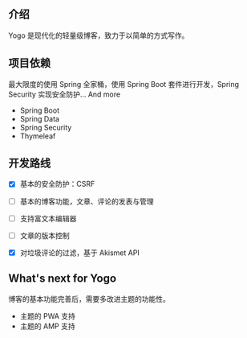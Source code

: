 ## 介绍
Yogo 是现代化的轻量级博客，致力于以简单的方式写作。

## 项目依赖
最大限度的使用 Spring 全家桶，使用 Spring Boot 套件进行开发，Spring Security 实现安全防护... And more

* Spring Boot
* Spring Data
* Spring Security
* Thymeleaf

## 开发路线
- [x] 基本的安全防护：CSRF
- [ ] 基本的博客功能，文章、评论的发表与管理
- [ ] 支持富文本编辑器
- [ ] 文章的版本控制
- [x] 对垃圾评论的过滤，基于 Akismet API


## What's next for Yogo
博客的基本功能完善后，需要多改进主题的功能性。

* 主题的 PWA 支持
* 主题的 AMP 支持
